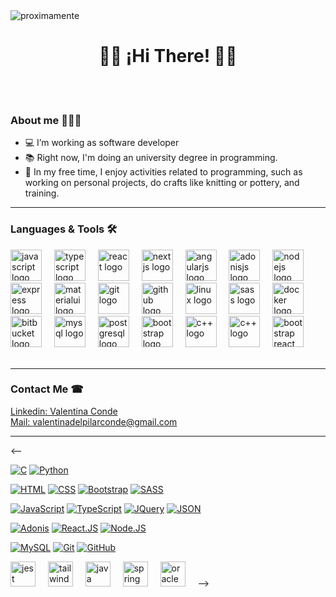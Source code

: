 <img src="https://github.com/valentinaconde/valentinaconde/blob/main/moon-5383710_1280.jpg" alt="proximamente" height="auto">


# <div align="center"> 👋🏻 ¡Hi There! 👋🏻</div>
<br><br>

### About me 👩🏻‍💻
- 💻 I’m working as software developer
- 📚 Right now, I'm doing an university degree in programming.
- 🌴 In my free time, I enjoy activities related to programming, such as working on personal projects, do crafts like knitting or pottery, and training.

  
<hr>

### Languages & Tools 🛠

<div align="left">
  <img src="https://cdn.jsdelivr.net/gh/devicons/devicon/icons/javascript/javascript-original.svg" height="50" alt="javascript logo"  />
  <img width="12" />
  <img src="https://cdn.jsdelivr.net/gh/devicons/devicon/icons/typescript/typescript-original.svg" height="50" alt="typescript logo"  />
  <img width="12" />
  <img src="https://cdn.jsdelivr.net/gh/devicons/devicon/icons/react/react-original.svg" height="50" alt="react logo"  />
  <img width="12" />
  <img src="https://cdn.jsdelivr.net/gh/devicons/devicon/icons/nextjs/nextjs-original.svg" height="50" alt="nextjs logo"  />
  <img width="12" />
  <img src="https://cdn.jsdelivr.net/gh/devicons/devicon/icons/angularjs/angularjs-original.svg" height="50" alt="angularjs logo"  />
  <img width="12" />
  <img src="https://cdn.jsdelivr.net/gh/devicons/devicon/icons/adonisjs/adonisjs-original.svg" height="50" alt="adonisjs logo"  />
  <img width="12" />
  <img src="https://cdn.jsdelivr.net/gh/devicons/devicon/icons/nodejs/nodejs-original.svg" height="50" alt="nodejs logo"  />
  <img width="12" />
  <img src="https://cdn.jsdelivr.net/gh/devicons/devicon/icons/express/express-original.svg" height="50" alt="express logo"  />
  <img width="12" />
  <img src="https://cdn.jsdelivr.net/gh/devicons/devicon/icons/materialui/materialui-original.svg" height="50" alt="materialui logo"  />
  <img width="12" />
  <img src="https://cdn.jsdelivr.net/gh/devicons/devicon/icons/git/git-original.svg" height="50" alt="git logo"  />
  <img width="12" />
  <img src="https://cdn.jsdelivr.net/gh/devicons/devicon/icons/github/github-original.svg" height="50" alt="github logo"  />
  <img width="12" />
  <img src="https://cdn.jsdelivr.net/gh/devicons/devicon/icons/linux/linux-original.svg" height="50" alt="linux logo"  />
  <img width="12" />
  <img src="https://cdn.jsdelivr.net/gh/devicons/devicon@latest/icons/sass/sass-original.svg" height="50" alt="sass logo"/>
  <img width="12" />
  <img src="https://cdn.jsdelivr.net/gh/devicons/devicon/icons/docker/docker-plain-wordmark.svg" height="50" alt="docker logo"  />
  <img width="12" />
  <img src="https://cdn.jsdelivr.net/gh/devicons/devicon/icons/bitbucket/bitbucket-original.svg" height="50" alt="bitbucket logo"  />
  <img width="12" />
  <img src="https://cdn.jsdelivr.net/gh/devicons/devicon/icons/mysql/mysql-original.svg" height="50" alt="mysql logo"  />
  <img width="12" />
  <img src="https://cdn.jsdelivr.net/gh/devicons/devicon/icons/postgresql/postgresql-original.svg" height="50" alt="postgresql logo"  />
  <img width="12" />
  <img src="https://cdn.jsdelivr.net/gh/devicons/devicon@latest/icons/bootstrap/bootstrap-original.svg" height="50" alt="bootstrap logo" />
  <img width="12" />
  <img src="https://cdn.jsdelivr.net/gh/devicons/devicon@latest/icons/cplusplus/cplusplus-original.svg" height="50" alt="c++ logo" />
  <img width="12" />
  <img src="https://cdn.jsdelivr.net/gh/devicons/devicon@latest/icons/csharp/csharp-original.svg" height="50" alt="c++ logo"/>
  <img width="12" />
  <img src="https://cdn.jsdelivr.net/gh/devicons/devicon@latest/icons/reactbootstrap/reactbootstrap-original.svg" height="50" alt="bootstrap react logo"/>




  
  
  
  
  
          
</div>

<br>




<hr>



### Contact Me ☎
<a href="https://www.linkedin.com/in/valentinaconde/" target="_blank">Linkedin: Valentina Conde</a> 
<br>
<a href="mailto:valentinadelpilarconde@gmail.com" target="_blank">Mail: valentinadelpilarconde@gmail.com</a> 
<br>




<hr>

<--

[![C](https://img.shields.io/badge/Lenguaje_C_(basico)-6588F5?style=for-the-badge&logo=C&logoColor=white&labelColor=101010)]()
[![Python](https://img.shields.io/badge/Python_(basico)-F5E23F?style=for-the-badge&logo=python&logoColor=white&labelColor=101010)]()


[![HTML](https://img.shields.io/badge/HTML-FF7F00?style=for-the-badge&logo=html5&logoColor=white&labelColor=101010)]()
[![CSS](https://img.shields.io/badge/CSS-008080?style=for-the-badge&logo=css3&logoColor=white&labelColor=101010)]()
[![Bootstrap](https://img.shields.io/badge/Bootstrap-78288C?style=for-the-badge&logo=bootstrap&logoColor=white&labelColor=101010)]()
[![SASS](https://img.shields.io/badge/SASS-FFC0CB?style=for-the-badge&logo=SASS&logoColor=white&labelColor=101010)]()

[![JavaScript](https://img.shields.io/badge/JavaScript-F7DF1E?style=for-the-badge&logo=javascript&logoColor=white&labelColor=101010)]()
[![TypeScript](https://img.shields.io/badge/TypeScript-17ABC9?style=for-the-badge&logo=typescript&logoColor=white&labelColor=101010)]()
[![JQuery](https://img.shields.io/badge/JQuery-087519?style=for-the-badge&logo=jquery&logoColor=white&labelColor=101010)]()
[![JSON](https://img.shields.io/badge/JSON-6B6363?style=for-the-badge&logo=JSON&logoColor=white&labelColor=101010)]()

[![Adonis](https://img.shields.io/badge/Adonis.JS-FF5733?style=for-the-badge&logo=angular&logoColor=white&labelColor=101010)]()
[![React.JS](https://img.shields.io/badge/React.JS-0CB7F2?style=for-the-badge&logo=react&logoColor=white&labelColor=101010)]()
[![Node.JS](https://img.shields.io/badge/Node.JS-35C137?style=for-the-badge&logo=node.js&logoColor=white&labelColor=101010)]()


[![MySQL](https://img.shields.io/badge/SQL-4479A1?style=for-the-badge&logo=mysql&logoColor=white&labelColor=101010)]()
[![Git](https://img.shields.io/badge/Git-FF5733?style=for-the-badge&logo=git&logoColor=white&labelColor=101010)]()
[![GitHub](https://img.shields.io/badge/GitHub-000000?style=for-the-badge&logo=github&logoColor=white&labelColor=101010)]()



<img src="https://cdn.jsdelivr.net/gh/devicons/devicon/icons/jest/jest-plain.svg" height="40" alt="jest logo"  />
  <img width="12" />

  <img src="https://cdn.jsdelivr.net/gh/devicons/devicon/icons/tailwindcss/tailwindcss-original-wordmark.svg" height="40" alt="tailwindcss logo"  />
  <img width="12" />

<img src="https://cdn.jsdelivr.net/gh/devicons/devicon/icons/java/java-original.svg" height="40" alt="java logo"  />
  <img width="12" />

  <img src="https://cdn.jsdelivr.net/gh/devicons/devicon/icons/spring/spring-original.svg" height="40" alt="spring logo"  />
  <img width="12" />

  <img src="https://cdn.jsdelivr.net/gh/devicons/devicon/icons/oracle/oracle-original.svg" height="40" alt="oracle logo"  />
  <img width="12" />
-->
